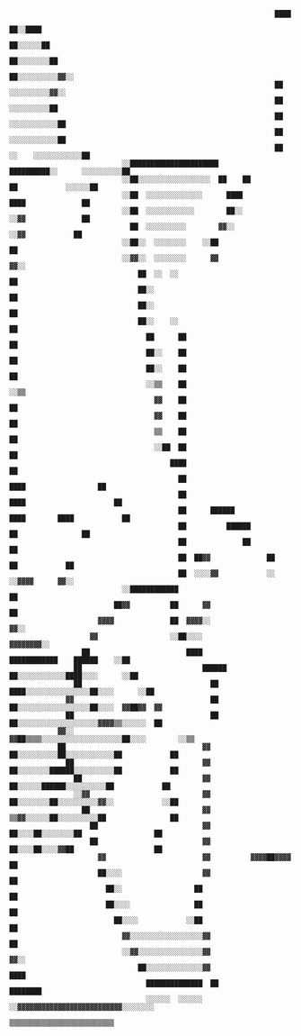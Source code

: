                                                                                                           
                                                                      ████                                
                                                                      ██░░████                            
                                                                      ██░░░░░░██                          
                                                                      ██░░░░░░░░██                        
                                                                      ██░░░░░░░░░░▓▓░░                    
                                                                      ██  ░░░░░░░░░░▓▓░░                  
                                                                      ██    ░░░░░░░░░░██                  
                                                                      ██    ░░░░░░░░░░░░██                
                                                                      ██      ░░░░░░░░░░░░██              
                                                                      ██  ░░    ░░░░░░░░░░░░██            
                                ░░██████████████████████        ██████████░░      ░░░░░░░░░░██            
                                ░░██░░░░░░░░░░░░░░░░░░  ██    ██          ██            ░░░░░░██          
                                ░░██  ░░░░░░░░░░░░░░      ████              ████              ██          
                                ░░██  ░░░░░░░░░░░░        ██░░                ░░▓▓              ██        
                                  ██  ░░░░░░░░░░        ▓▓░░                    ░░▓▓            ██        
                                ░░██░░  ░░░░░░░░    ░░██                                        ██        
                                ░░▓▓░░  ░░░░░░░░      ▓▓                                        ▓▓░░      
                                    ██  ░░  ░░                                                    ██      
                                    ██░░                                                          ██      
                                    ██░░                                                          ██      
                                    ██░░    ░░                                                      ██    
                                      ██      ██                                                    ██    
                                      ██░░    ██                                                    ██    
                                      ██░░    ██                                                    ██    
                                      ░░▒▒    ██                                                    ░░▒▒  
                                        ▓▓    ██                                                      ██  
                                        ▓▓    ██                                                      ██  
                                        ▒▒    ██                                                      ██  
                                        ░░██  ██                                                      ██  
                                            ████                                                      ██  
                                              ██                                ████                  ██  
                                              ██                              ████                      ██
                                              ██      ██████                ████        ████            ██
                                              ██          ██████                      ██                ██
                                              ██              ██                                        ██
                                              ██  ██▓▓              ██                  ██            ██  
                                              ██  ░░░░▓▓            ░░                  ░░▓▓▓▓      ▓▓░░  
                                ░░████████████                                                    ██      
                              ██▓▓          ██      ▓▓                                          ██        
                          ▓▓▓▓              ██  ▓▓▓▓░░                                        ▓▓░░        
                        ▓▓                  ░░██░░░░                                  ▓▓▓▓▓▓▓▓░░          
                      ██                        ████            ████████████    ██████    ░░██            
                    ██                              ██████    ██░░░░░░░░░░░░████░░░░      ░░██            
                    ██                                ██  ████░░░░░░░░░░░░░░░░██░░░░      ░░██            
                  ▓▓                                  ██  ██░░░░░░░░░░░░░░░░░░██░░░░  ▓▓██▓▓  ▓▓          
                  ██                                  ██  ██░░░░░░░░░░░░░░░░░░░░▓▓▓▓▒▒░░░░░░  ██          
                ▓▓░░                                ▓▓██▒▒▒▒░░░░░░░░░░░░░░░░░░░░██░░░░        ░░▒▒        
                ██                                  ▓▓  ██░░░░░░░░░░██░░░░░░░░░░░░██            ██        
                  ██                                ▓▓  ██░░░░░░░░██████░░░░░░░░░░██            ██        
                    ██                              ▓▓    ██░░░░░░██████░░░░░░░░░░██            ██        
                    ░░▓▓                            ▓▓    ██░░░░░░░░██░░░░░░░░░░▓▓░░            ░░██      
                      ██                            ▓▓    ▒▒▓▓░░░░░░██░░░░░░░░░░██                ██      
                        ██                          ▓▓        ██░░░░██░░░░░░░░██                  ██      
                        ██                          ▓▓        ██░░░░██░░░░▓▓██                    ██      
                          ▓▓                        ▓▓          ▓▓▓▓██▓▓▓▓                        ██      
                          ██░░░░                    ▓▓                                            ██      
                            ██░░                  ██                                              ██      
                            ██░░░░                ██                                              ██      
                              ██░░░░            ░░██                                            ██        
                                ▓▓░░░░░░░░░░░░░░░░░░▓▓                                          ██        
                                ░░▓▓░░░░░░░░░░░░░░░░▓▓                                        ▓▓░░        
                                    ██░░░░░░░░░░░░░░▓▓                                    ████            
                                      ██████████████  ██                          ████████                
                                      ░░░░░░  ░░░░░░  ░░▓▓▓▓▓▓▓▓▓▓▓▓▓▓▓▓▓▓▓▓▓▓▓▓▓▓░░░░░░░░                
                                                        ▒▒▒▒▒▒▒▒▒▒▒▒▒▒▒▒▒▒▒▒▒▒▒▒▒▒                        

